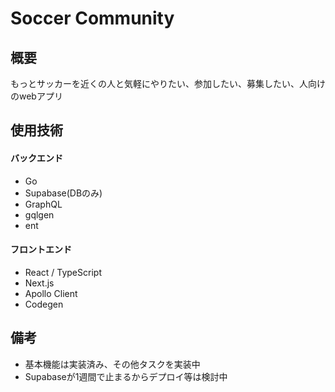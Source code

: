 # Soccer Community

## 概要
もっとサッカーを近くの人と気軽にやりたい、参加したい、募集したい、人向けのwebアプリ

## 使用技術
#### バックエンド
- Go
- Supabase(DBのみ)
- GraphQL
- gqlgen
- ent
#### フロントエンド
- React / TypeScript
- Next.js
- Apollo Client
- Codegen

## 備考
- 基本機能は実装済み、その他タスクを実装中
- Supabaseが1週間で止まるからデプロイ等は検討中
